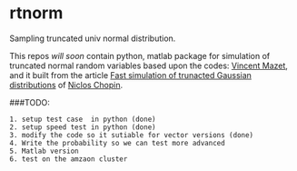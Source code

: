 # rtnorm
Sampling truncated univ normal distribution.


This repos *will soon* contain python, matlab package for simulation of 
truncated normal random variables based upon the codes:
[Vincent Mazet](http://miv.u-strasbg.fr/mazet/rtnorm/), and it built from 
the article [Fast simulation of trunacted Gaussian distributions](http://link.springer.com/article/10.1007%2Fs11222-009-9168-1) of [Niclos Chopin](https://sites.google.com/site/nicolaschopinstatistician/software).

###TODO:

	1. setup test case  in python (done)
	2. setup speed test in python (done)
	3. modify the code so it sutiable for vector versions (done)
	4. Write the probability so we can test more advanced 
	5. Matlab version
	6. test on the amzaon cluster
